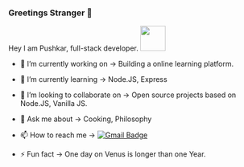 ### Greetings Stranger 👋

  Hey I am Pushkar, full-stack developer. <img src="https://user-images.githubusercontent.com/44649555/194188028-a05edfc1-6cb0-4fe1-82d1-609fda613fcd.gif" height="50" width="50" > 

  
- 🔭 I’m currently working on -> Building a online learning platform.
- 🌱 I’m currently learning -> Node.JS, Express
- 👯 I’m looking to collaborate on -> Open source projects based on Node.JS, Vanilla JS.
- 💬 Ask me about -> Cooking, Philosophy

- 📫 How to reach me -> [ ![Gmail Badge](https://img.shields.io/badge/-pushkarmahajan1027%40gmail.com-c14438?style=flat-square&logo=Gmail&logoColor=white&link=mailto:pushkarmahajan1027@gmail.com)](mailto:pushkarmahajan1027@gmail.com)
- ⚡ Fun fact -> One day on Venus is longer than one Year.

